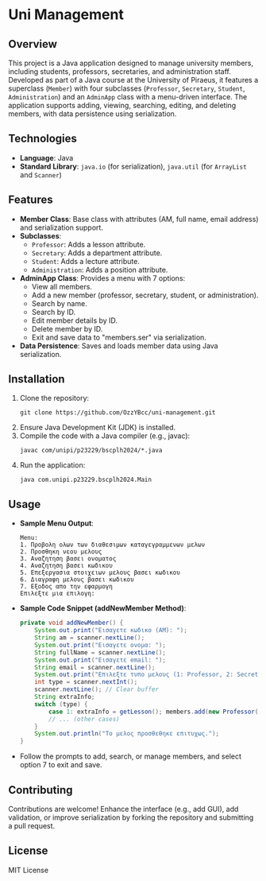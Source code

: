 # Uni Management

## Overview
This project is a Java application designed to manage university members, including students, professors, secretaries, and administration staff. Developed as part of a Java course at the University of Piraeus, it features a superclass (`Member`) with four subclasses (`Professor`, `Secretary`, `Student`, `Administration`) and an `AdminApp` class with a menu-driven interface. The application supports adding, viewing, searching, editing, and deleting members, with data persistence using serialization.

## Technologies
- **Language**: Java
- **Standard Library**: `java.io` (for serialization), `java.util` (for `ArrayList` and `Scanner`)

## Features
- **Member Class**: Base class with attributes (AM, full name, email address) and serialization support.
- **Subclasses**:
  - `Professor`: Adds a lesson attribute.
  - `Secretary`: Adds a department attribute.
  - `Student`: Adds a lecture attribute.
  - `Administration`: Adds a position attribute.
- **AdminApp Class**: Provides a menu with 7 options:
  - View all members.
  - Add a new member (professor, secretary, student, or administration).
  - Search by name.
  - Search by ID.
  - Edit member details by ID.
  - Delete member by ID.
  - Exit and save data to "members.ser" via serialization.
- **Data Persistence**: Saves and loads member data using Java serialization.

## Installation
1. Clone the repository:
   ```
   git clone https://github.com/OzzYBcc/uni-management.git
   ```
2. Ensure Java Development Kit (JDK) is installed.
3. Compile the code with a Java compiler (e.g., javac):
   ```
   javac com/unipi/p23229/bscplh2024/*.java
   ```
4. Run the application:
   ```
   java com.unipi.p23229.bscplh2024.Main
   ```

## Usage
- **Sample Menu Output**:
  ```
  Menu:
  1. Προβολη ολων των διαθεσιμων καταγεγραμμενων μελων
  2. Προσθηκη νεου μελους
  3. Αναζητηση βασει ονοματος
  4. Αναζητηση βασει κωδικου
  5. Επεξεργασια στοιχειων μελους βασει κωδικου
  6. Διαγραφη μελους βασει κωδικου
  7. Εξοδος απο την εφαρμογη
  Επιλεξτε μια επιλογη: 
  ```
- **Sample Code Snippet (addNewMember Method)**:
  ```java
  private void addNewMember() {
      System.out.print("Εισαγετε κωδικο (AM): ");
      String am = scanner.nextLine();
      System.out.print("Εισαγετε ονομα: ");
      String fullName = scanner.nextLine();
      System.out.print("Εισαγετε email: ");
      String email = scanner.nextLine();
      System.out.print("Επιλεξτε τυπο μελους (1: Professor, 2: Secretary, 3: Student, 4: Administration): ");
      int type = scanner.nextInt();
      scanner.nextLine(); // Clear buffer
      String extraInfo;
      switch (type) {
          case 1: extraInfo = getLesson(); members.add(new Professor(am, fullName, email, extraInfo)); break;
          // ... (other cases)
      }
      System.out.println("Το μελος προσθεθηκε επιτυχως.");
  }
  ```
- Follow the prompts to add, search, or manage members, and select option 7 to exit and save.

## Contributing
Contributions are welcome! Enhance the interface (e.g., add GUI), add validation, or improve serialization by forking the repository and submitting a pull request.

## License
MIT License